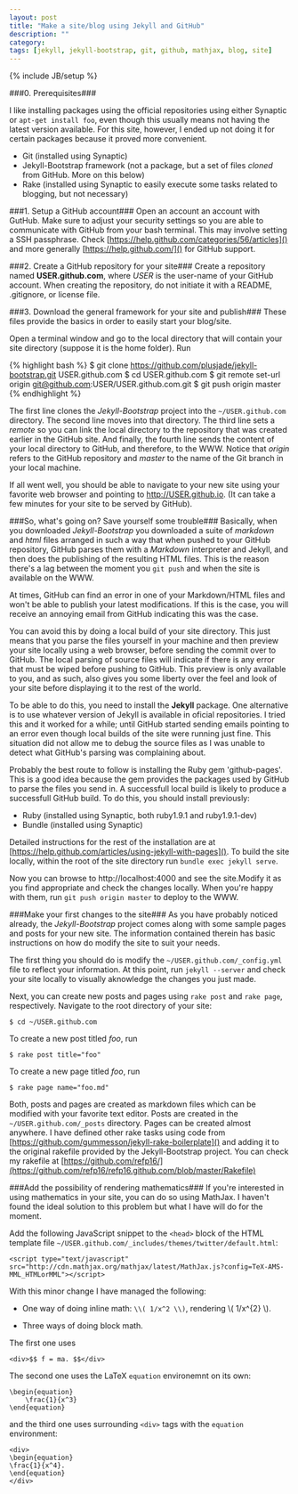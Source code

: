```yaml
---
layout: post
title: "Make a site/blog using Jekyll and GitHub"
description: ""
category: 
tags: [jekyll, jekyll-bootstrap, git, github, mathjax, blog, site]
---
```

{% include JB/setup %}


###0. Prerequisites###

I like installing packages using the official repositories using either 
Synaptic or `apt-get install foo`, even though this usually means not having
the latest version available. For this site, however, I ended up not doing
it for certain packages because it proved more convenient.

- Git (installed using Synaptic)
- Jekyll-Bootstrap framework (not a package, but a set of files _cloned_
from GitHub. More on this below)
- Rake (installed using Synaptic to easily execute some tasks related to
blogging, but not necessary)

###1. Setup a GitHub account###
Open an account an account with GutHub. Make sure to adjust your security 
settings so you are able to communicate with GitHub from your bash terminal.
This may involve setting a SSH passphrase. Check 
[https://help.github.com/categories/56/articles]() and more generally 
[https://help.github.com/]() for GitHub support.

###2. Create a GitHub repository for your site###
Create a repository named **USER.github.com**, where _USER_ is the user-name
of your GitHub account. When creating the repository, do not initiate it with
a README, .gitignore, or license file.

###3. Download the general framework for your site and publish###
These files provide the basics in order to easily start your blog/site.

Open a terminal window and go to the local directory that will contain your 
site directory (suppose it is the home folder). Run 

{% highlight bash %}
    $ git clone https://github.com/plusjade/jekyll-bootstrap.git USER.github.com
    $ cd USER.github.com
    $ git remote set-url origin git@github.com:USER/USER.github.com.git
    $ git push origin master
{% endhighlight %}

The first line clones the _Jekyll-Bootstrap_ project into the 
`~/USER.github.com` directory. The second line moves into that directory.
The third line sets a _remote_ so you can link the local directory to the
repository that was created earlier in the GitHub site. And finally, the
fourth line sends the content of your local directory to GitHub, and 
therefore, to the WWW. Notice
that _origin_ refers to the GitHub repository and _master_ to the name of
the Git branch in your local machine.

If all went well, you should be able to navigate to your new site
using your favorite web browser and pointing to http://USER.github.io.
(It can take a few minutes for your site to be served by GitHub).

###So, what's going on? Save yourself some trouble###
Basically, when you downloaded _Jekyll-Bootstrap_ you downloaded a suite
of _markdown_ and _html_ files arranged in such a way that when pushed to
your GitHub repository, GitHub parses them with a _Markdown_ interpreter and
Jekyll, and then does the publishing of the resulting HTML files.
This is the reason there's a lag between the moment you `git push` and 
when the site is available on the WWW. 

At times, GitHub can find an error in one of your Markdown/HTML files and 
won't be able to publish your latest modifications. If this is the case, 
you will receive an annoying email from GitHub indicating this was the case.

You can avoid this by doing a local build of your site directory. This just
means that you parse the files yourself in your machine and then preview
your site locally using a web browser, before sending the commit over to
GitHub. The local parsing of source files will indicate if there is any error
that must be wiped before pushing to GitHub. 
This preview is only available to you, and as such, also gives you some
liberty over the feel and look of your site before displaying it to the rest 
of the world.

To be able to do this, you need to install the **Jekyll** package.
One alternative is to use whatever version of Jekyll is available in oficial
repositories. I tried this and it worked for a while; until GitHub started
sending emails pointing to an error even though local builds of
the site were running just fine. This situation did not allow me to debug 
the source files as I was unable to detect what GitHub's parsing was 
complaining about.

Probably the best route to follow is installing the Ruby gem 'github-pages'.
This is a good idea because the gem provides the packages used by GitHub to
parse the files you send in. A successfull local build is likely to produce
a successfull GitHub build. To do this, you should install previously:

- Ruby (installed using Synaptic, both ruby1.9.1 and ruby1.9.1-dev)
- Bundle (installed using Synaptic)

Detailed instructions for the rest of the installation are at
[https://help.github.com/articles/using-jekyll-with-pages](). To build
the site locally, within the root of the site directory run 
`bundle exec jekyll serve`.

Now you can browse to http://localhost:4000 and see the site.Modify it as 
you find appropriate and check the changes locally. When you're happy with 
them, run `git push origin master` to deploy to the WWW.

###Make your first changes to the site###
As you have probably noticed already, the _Jekyll-Bootstrap_ project comes 
along with some sample pages and posts for your new site. The information
contained therein has basic instructions on how do modify the site to suit
your needs.

The first thing you should do is modify the `~/USER.github.com/_config.yml`
file to reflect your information. At this point, run `jekyll --server` and
check your site locally to visually aknowledge the changes you just 
made. 

Next, you can create new posts and pages using `rake post` and `rake page`,
respectively. Navigate to the root directory of your site:

    $ cd ~/USER.github.com

To create a new post titled _foo_, run

    $ rake post title="foo"

To create a new page titled _foo_, run

    $ rake page name="foo.md"

Both, posts and pages are created as markdown files which can be modified
with your favorite text editor. Posts are created in the 
`~/USER.github.com/_posts` directory. Pages can be created almost anywhere.
I have defined other rake tasks using code from 
[https://github.com/gummesson/jekyll-rake-boilerplate]() and adding it to
the original rakefile provided by the Jekyll-Bootstrap project. You can check
my rakefile at [https://github.com/refp16/](https://github.com/refp16/refp16.github.com/blob/master/Rakefile)

###Add the possibility of rendering mathematics###
If you're interested in using mathematics in your site, you can do so
using MathJax. I haven't found the ideal solution to this problem but
what I have will do for the moment.

Add the following JavaScript snippet to the `<head>` block of the HTML
template file `~/USER.github.com/_includes/themes/twitter/default.html`:

    <script type="text/javascript" src="http://cdn.mathjax.org/mathjax/latest/MathJax.js?config=TeX-AMS-MML_HTMLorMML"></script>

With this minor change I have managed the following:

- One way of doing inline math: `\\( 1/x^2 \\)`, rendering \\( 1/x^{2} \\).

- Three ways of doing block math. 

The first one uses

    <div>$$ f = ma. $$</div>

The second one uses the LaTeX `equation` environemnt on its own:
    
    \begin{equation}
        \frac{1}{x^3}
    \end{equation}
    
and the third one uses surrounding `<div>` tags with the `equation` 
environment:
    
    <div>
    \begin{equation}
	\frac{1}{x^4}.
    \end{equation}
    </div>


